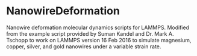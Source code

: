 # NanowireDeformation
Nanowire deformation molecular dynamics scripts for LAMMPS. Modified from the example script provided by Suman Kandel and Dr. Mark A. Tschopp to work on LAMMPS version 16 Feb 2016 to simulate magnesium, copper, silver, and gold nanowires under a variable strain rate.
